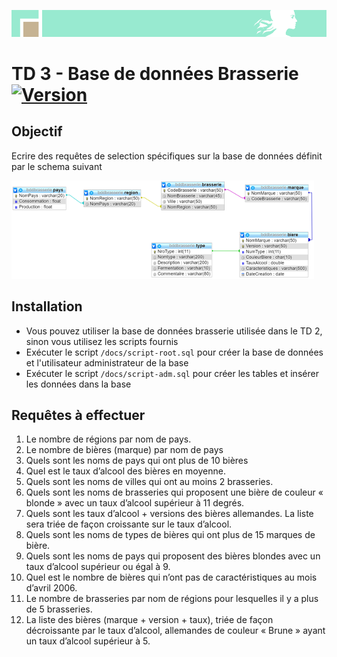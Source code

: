 ![separe](https://github.com/studoo-app/.github/blob/main/profile/studoo-banner-logo.png)
# TD 3 - Base de données Brasserie [![Version](https://img.shields.io/badge/Version-1.0.0-blue)]()

## Objectif
Ecrire des requêtes de selection spécifiques sur la base de données définit par le schema suivant

![Schema BDD](docs/img.png)

## Installation
- Vous pouvez utiliser la base de données brasserie utilisée dans le TD 2, sinon vous utilisez les scripts fournis
- Exécuter le script `/docs/script-root.sql` pour créer la base de données et l'utilisateur administrateur de la base
- Exécuter le script `/docs/script-adm.sql` pour créer les tables et insérer les données dans la base 

## Requêtes à effectuer

1.	Le nombre de régions par nom de pays.
2.	Le nombre de bières (marque) par nom de pays
3.	Quels sont les noms de pays qui ont plus de 10 bières
4.	Quel est le taux d’alcool des bières en moyenne.
5.	Quels sont les noms de villes qui ont au moins 2 brasseries.
6.	Quels sont les noms de brasseries qui proposent une bière de couleur « blonde » avec un taux d’alcool supérieur à 11 degrés.
7.	Quels sont les taux d’alcool + versions des bières allemandes. La liste sera triée de façon croissante sur le taux d’alcool.
8.	Quels sont les noms de types de bières qui ont plus de 15 marques de bière.
9.	Quels sont les noms de pays qui proposent des bières blondes avec un taux d’alcool supérieur ou égal à 9.
10.	Quel est le nombre de bières qui n’ont pas de caractéristiques au mois d’avril 2006.
11.	Le nombre de brasseries par nom de régions pour lesquelles il y a plus de 5 brasseries.
12.	La liste des bières (marque + version + taux), triée de façon décroissante par le taux d’alcool, allemandes de couleur « Brune » ayant un taux d’alcool supérieur à 5.

